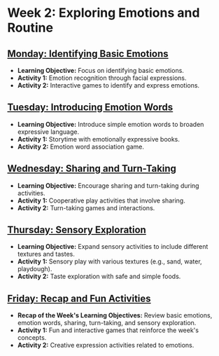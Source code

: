 # Week 2: Exploring Emotions and Routine

## [Monday: Identifying Basic Emotions](./1-Monday.md)
- **Learning Objective:** Focus on identifying basic emotions.
- **Activity 1:** Emotion recognition through facial expressions.
- **Activity 2:** Interactive games to identify and express emotions.

## [Tuesday: Introducing Emotion Words](./2-Tuesday.md)
- **Learning Objective:** Introduce simple emotion words to broaden expressive language.
- **Activity 1:** Storytime with emotionally expressive books.
- **Activity 2:** Emotion word association game.

## [Wednesday: Sharing and Turn-Taking](./3-Wednesday.md)
- **Learning Objective:** Encourage sharing and turn-taking during activities.
- **Activity 1:** Cooperative play activities that involve sharing.
- **Activity 2:** Turn-taking games and interactions.

## [Thursday: Sensory Exploration](./4-Thursday.md)
- **Learning Objective:** Expand sensory activities to include different textures and tastes.
- **Activity 1:** Sensory play with various textures (e.g., sand, water, playdough).
- **Activity 2:** Taste exploration with safe and simple foods.

## [Friday: Recap and Fun Activities](./5-Friday.md)
- **Recap of the Week's Learning Objectives:** Review basic emotions, emotion words, sharing, turn-taking, and sensory exploration.
- **Activity 1:** Fun and interactive games that reinforce the week's concepts.
- **Activity 2:** Creative expression activities related to emotions.